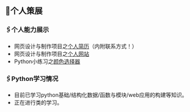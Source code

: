 ## 📌个人策展


### 🖇️个人能力展示

* 网页设计与制作项目之[个人简历](http://hyolynjang.gitee.io/resume/)（内附联系方式！）
* 网页设计与制作项目之[个人网站](https://hyolynjang.gitee.io/hyolynjang/)
* Python小练习之[颜色选择器](http://hyolynjang.pythonanywhere.com/)

### 🖇️Python学习情况
* 目前已学习python基础/结构化数据/函数与模块/web应用的构建等知识。
* 正在进行类的学习。

